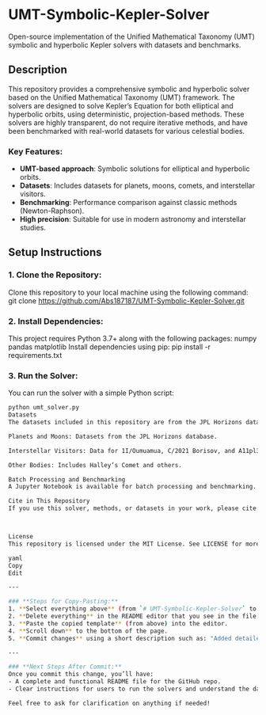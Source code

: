 # UMT-Symbolic-Kepler-Solver

Open-source implementation of the Unified Mathematical Taxonomy (UMT) symbolic and hyperbolic Kepler solvers with datasets and benchmarks.

## Description

This repository provides a comprehensive symbolic and hyperbolic solver based on the Unified Mathematical Taxonomy (UMT) framework. The solvers are designed to solve Kepler’s Equation for both elliptical and hyperbolic orbits, using deterministic, projection-based methods. These solvers are highly transparent, do not require iterative methods, and have been benchmarked with real-world datasets for various celestial bodies.

### Key Features:
- **UMT-based approach**: Symbolic solutions for elliptical and hyperbolic orbits.
- **Datasets**: Includes datasets for planets, moons, comets, and interstellar visitors.
- **Benchmarking**: Performance comparison against classic methods (Newton-Raphson).
- **High precision**: Suitable for use in modern astronomy and interstellar studies.

## Setup Instructions

### 1. **Clone the Repository**:
Clone this repository to your local machine using the following command:
git clone https://github.com/Abs187187/UMT-Symbolic-Kepler-Solver.git

### 2. **Install Dependencies**:
This project requires Python 3.7+ along with the following packages:
numpy
pandas
matplotlib
Install dependencies using pip:
pip install -r requirements.txt

### 3. **Run the Solver**:
You can run the solver with a simple Python script:
```bash
python umt_solver.py
Datasets
The datasets included in this repository are from the JPL Horizons database, with additional real-time datasets provided by Nick James via the Find_Orb software for recent interstellar visitors like A11pl3Z.

Planets and Moons: Datasets from the JPL Horizons database.

Interstellar Visitors: Data for 1I/Oumuamua, C/2021 Borisov, and A11pl3Z (31-ATLAS).

Other Bodies: Includes Halley’s Comet and others.

Batch Processing and Benchmarking
A Jupyter Notebook is available for batch processing and benchmarking. This will allow you to run the solver step by step and compare performance across different datasets. (Coming soon!)

Cite in This Repository
If you use this solver, methods, or datasets in your work, please cite this repository as follows:



License
This repository is licensed under the MIT License. See LICENSE for more information.

yaml
Copy
Edit

---

### **Steps for Copy-Pasting:**
1. **Select everything above** (from `# UMT-Symbolic-Kepler-Solver` to the last line `LICENSE`).
2. **Delete everything** in the README editor that you see in the file.
3. **Paste the copied template** (from above) into the editor.
4. **Scroll down** to the bottom of the page.
5. **Commit changes** using a short description such as: "Added detailed README with setup instructions and dataset information."

---

### **Next Steps After Commit:**
Once you commit this change, you’ll have:
- A complete and functional README file for the GitHub repo.
- Clear instructions for users to run the solvers and understand the datasets.

Feel free to ask for clarification on anything if needed!
